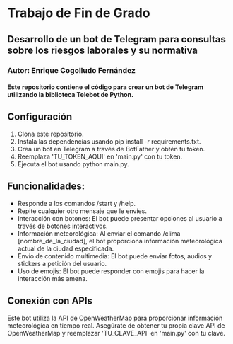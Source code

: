 # Trabajo de Fin de Grado

## Desarrollo de un bot de Telegram para consultas sobre los riesgos laborales y su normativa

### Autor: Enrique Cogolludo Fernández

#### Este repositorio contiene el código para crear un bot de Telegram utilizando la biblioteca Telebot de Python.

## Configuración
1. Clona este repositorio.
2. Instala las dependencias usando pip install -r requirements.txt.
3. Crea un bot en Telegram a través de BotFather y obtén tu token.
4. Reemplaza 'TU_TOKEN_AQUI' en 'main.py' con tu token.
5. Ejecuta el bot usando python main.py.

## Funcionalidades:
- Responde a los comandos /start y /help.
- Repite cualquier otro mensaje que le envíes.
- Interacción con botones: El bot puede presentar opciones al usuario a través de botones interactivos.
- Información meteorológica: Al enviar el comando /clima [nombre_de_la_ciudad], el bot proporciona información meteorológica actual de la ciudad especificada.
- Envío de contenido multimedia: El bot puede enviar fotos, audios y stickers a petición del usuario.
- Uso de emojis: El bot puede responder con emojis para hacer la interacción más amena. 

## Conexión con APIs
Este bot utiliza la API de OpenWeatherMap para proporcionar información meteorológica en tiempo real. Asegúrate de obtener tu propia clave API de OpenWeatherMap y reemplazar 'TU_CLAVE_API' en 'main.py' con tu clave.